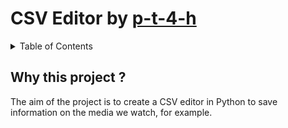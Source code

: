 # CSV Editor by [p-t-4-h](https://github.com/p-t-4-h)

<details>
<summary>Table of Contents</summary>
  
- [Why this project ?](#why-this-project-)
  - [[Image] - Default view](#default-view)
  - [[Image] - Root User and open ports](#root-user-and-open-ports)
  - [[Image] - VPN](#vpn)
- [Installation](#how-to-install-lambda-theme-)
- [Remove](#how-to-remove-lambda-theme-)
- [Plugin](#lambda-plugin)

</details>

## Why this project ?

The aim of the project is to create a CSV editor in Python to save information on the media we watch, for example.
